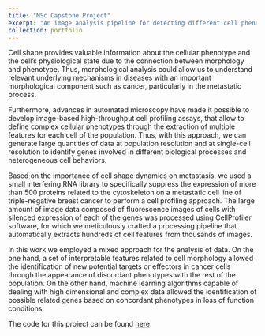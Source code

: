 ```yaml
---
title: "MSc Capstone Project"
excerpt: "An image analysis pipeline for detecting different cell phenotypes in breast cancer cells. <br/><img src='/images/image_analysis.png'>"
collection: portfolio
---
```


Cell shape provides valuable information about the cellular phenotype and the cell’s physiological state due to the connection between morphology and phenotype. Thus, morphological analysis could allow us to understand relevant underlying mechanisms in diseases with an important morphological component such as cancer, particularly in the metastatic process.

Furthermore, advances in automated microscopy have made it possible to develop image-based high-throughput cell profiling assays, that allow to define complex cellular phenotypes through the extraction of multiple features for each cell of the population. Thus, with this approach, we can generate large quantities of data at population resolution and at single-cell resolution to identify genes involved in different biological processes and heterogeneous cell behaviors.

Based on the importance of cell shape dynamics on metastasis, we used a small interfering RNA library to specifically suppress the expression of more than 500 proteins related to the cytoskeleton on a metastatic cell line of triple-negative breast cancer to perform a cell profiling approach. The large amount of image data composed of fluorescence images of cells with silenced expression of each of the genes was processed using CellProfiler software, for which we meticulously crafted a processing pipeline that automatically extracts hundreds of cell features from thousands of images.

In this work we employed a mixed approach for the analysis of data. On the one hand, a set of interpretable features related to cell morphology allowed the identification of new potential targets or effectors in cancer cells through the appearance of discordant phenotypes with the rest of the population. On the other hand, machine learning algorithms capable of dealing with high dimensional and complex data allowed the identification of possible related genes based on concordant phenotypes in loss of function conditions.

The code for this project can be found [here](https://github.com/frodbej/tfm_madobis).
